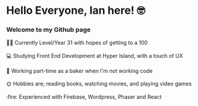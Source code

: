 <h1>Hello Everyone, Ian here! 🤓</h1> 
  
  <h3>Welcome to my Github page</h3>

<p>🏳️‍🌈 Currently Level/Year 31 with hopes of getting to a 100<br>
  <br>
💻 Studying Front End Development at Hyper Island, with a touch of UX<br>
  <br>
🥐 Working part-time as a baker when I'm not working code<br>
  <br>
🌞 Hobbies are; reading books, watching movies, and playing video games<br>
  <br>
  :fire: Experienced with Firebase, Wordpress, Phaser and React</p>
